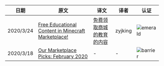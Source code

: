 |日期|原文|译文|译者|认证|
|---|---|---|---|---|
|2020/3/24|[Free Educational Content in Minecraft Marketplace!](https://www.minecraft.net/en-us/article/free-educational-content-minecraft-marketplace-)|[免费领取商城的教育的内容](https://www.mcbbs.net/thread-996929-1-1.html)|zyjking|![emerald](https://user-images.githubusercontent.com/15277496/76684841-320b4a80-65dd-11ea-8206-e766bbbd3b7d.png)|
|2020/3/18|[Our Marketplace Picks: February 2020](https://www.minecraft.net/en-us/article/our-marketplace-picks--february)|-|-|![barrier](https://user-images.githubusercontent.com/15277496/76684847-3c2d4900-65dd-11ea-8d91-c7be623cf3d2.png)|
